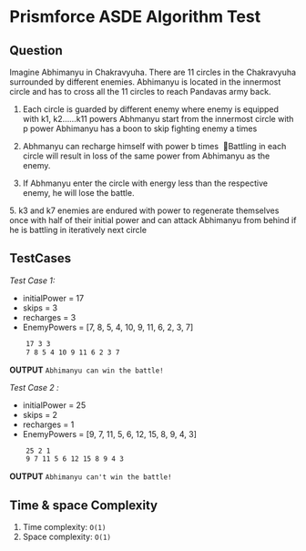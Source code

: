 # Prismforce ASDE Algorithm Test

## Question

Imagine Abhimanyu in Chakravyuha. There are 11 circles in the Chakravyuha surrounded by different enemies. Abhimanyu is located in the innermost circle and has to cross all the 11 circles to reach Pandavas army back. 

1. Each circle is guarded by different enemy where enemy is equipped with k1, k2……k11 powers Abhmanyu start from the innermost circle with p power Abhimanyu has a boon to skip fighting enemy a times 

2. Abhmanyu can recharge himself with power b times 
Battling in each circle will result in loss of the same power from Abhimanyu as the enemy. 

3. If Abhmanyu enter the circle with energy less than the respective enemy, he will lose the battle.

5. k3 and k7 enemies are endured with power to regenerate themselves once with half of their initial power and can attack Abhimanyu from behind if he is battling in iteratively next circle 


##  TestCases
*Test Case 1:*

- initialPower = 17
- skips = 3
- recharges = 3
- EnemyPowers = [7, 8, 5, 4, 10, 9, 11, 6, 2, 3, 7]

```bash
    17 3 3
    7 8 5 4 10 9 11 6 2 3 7
```

**OUTPUT**
`Abhimanyu can win the battle!`


*Test Case 2 :*

- initialPower = 25
- skips = 2
- recharges = 1
- EnemyPowers = [9, 7, 11, 5, 6, 12, 15, 8, 9, 4, 3]

```bash
    25 2 1
    9 7 11 5 6 12 15 8 9 4 3
```
**OUTPUT**
`Abhimanyu can't win the battle!`

## Time & space Complexity

1. Time complexity: `O(1)`
2. Space complexity: `O(1)`